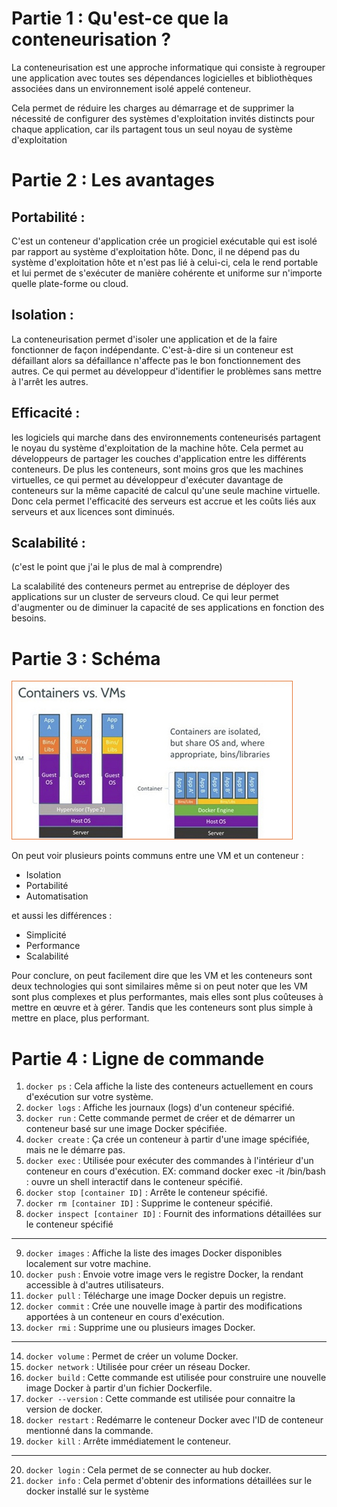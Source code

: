 # Partie 1 : Qu'est-ce que la conteneurisation ?

La conteneurisation est une approche informatique qui consiste à regrouper une application avec toutes ses dépendances logicielles et bibliothèques associées dans un environnement isolé appelé conteneur.

Cela permet de réduire les charges au démarrage et de supprimer la nécessité de configurer des systèmes d'exploitation invités distincts pour chaque application, car ils partagent tous un seul noyau de système d'exploitation

# Partie 2 : Les avantages

## Portabilité :

C'est un conteneur d'application crée un progiciel exécutable qui est isolé par rapport au système d'exploitation hôte. Donc, il ne dépend pas du système d'exploitation hôte et n'est pas lié à celui-ci, cela le rend portable et lui permet de s'exécuter de manière cohérente et uniforme sur n'importe quelle plate-forme ou cloud.

## Isolation :

La conteneurisation permet d'isoler une application et de la faire fonctionner de façon indépendante. C'est-à-dire si un conteneur est défaillant alors sa défaillance n'affecte pas le bon fonctionnement des autres.
Ce qui permet au développeur d'identifier le problèmes sans mettre à l'arrêt les autres.

## Efficacité :

les logiciels qui marche dans des environnements conteneurisés partagent le noyau du système d'exploitation de la machine hôte. Cela permet au développeurs de partager les couches d'application entre les différents conteneurs.
De plus les conteneurs, sont moins gros que les machines virtuelles, ce qui permet au développeur d'exécuter davantage de conteneurs sur la même capacité de calcul qu'une seule machine virtuelle.
Donc cela permet l'efficacité des serveurs est accrue et les coûts liés aux serveurs et aux licences sont diminués.

## Scalabilité :
(c'est le point que j'ai le plus de mal à comprendre)

La scalabilité des conteneurs permet au entreprise de déployer des applications sur un cluster de serveurs cloud. Ce qui leur permet d'augmenter ou de diminuer la capacité de ses applications en fonction des besoins.


# Partie 3 : Schéma

<img src="./schema_conteneur.jpg">

On peut voir plusieurs points communs entre une VM et un conteneur :

- Isolation
- Portabilité
- Automatisation

et aussi les différences :

- Simplicité
- Performance
- Scalabilité

Pour conclure, on peut facilement dire que les VM et les conteneurs sont deux technologies qui sont similaires même si on peut noter que les VM sont plus complexes et plus performantes, mais elles sont plus coûteuses à mettre en œuvre et à gérer.
Tandis que les conteneurs sont plus simple à mettre en place, plus performant.

# Partie 4 : Ligne de commande

1. `docker ps`  : Cela affiche la liste des conteneurs actuellement en cours d'exécution sur votre système.
2. `docker logs`  : Affiche les journaux (logs) d'un conteneur spécifié. 
3. `docker run` : Cette commande permet de créer et de démarrer un conteneur basé sur une image Docker spécifiée.
4. `docker create` : Ça crée un conteneur à partir d'une image spécifiée, mais ne le démarre pas.
5. `docker exec` : Utilisée pour exécuter des commandes à l'intérieur d'un conteneur en cours d'exécution.
EX: command docker exec -it <container name> /bin/bash : ouvre un shell interactif dans le conteneur spécifié.
6. `docker stop [container ID]` : Arrête le conteneur spécifié.
7. `docker rm [container ID]` : Supprime le conteneur spécifié. 
8. `docker inspect [container ID]` : Fournit des informations détaillées sur le conteneur spécifié
___
9. `docker images` : Affiche la liste des images Docker disponibles localement sur votre machine.
10. `docker push` : Envoie votre image vers le registre Docker, la rendant accessible à d'autres utilisateurs.
11. `docker pull` : Télécharge une image Docker depuis un registre.
12. `docker commit` : Crée une nouvelle image à partir des modifications apportées à un conteneur en cours d'exécution. 
13. `docker rmi` : Supprime une ou plusieurs images Docker.
___
14. `docker volume` : Permet de créer un volume Docker.
15. `docker network` : Utilisée pour créer un réseau Docker.
16. `docker build` : Cette commande est utilisée pour construire une nouvelle image Docker à partir d'un fichier Dockerfile.
17. `docker --version` : Cette commande est utilisée pour connaitre la version de docker.
18. `docker restart` : Redémarre le conteneur Docker avec l'ID de conteneur mentionné dans la commande.
19. `docker kill` : Arrête immédiatement le conteneur.

___
20. `docker login` : Cela permet de se connecter au hub docker.
21. `docker info` : Cela permet d'obtenir des informations détaillées sur le docker installé sur le système
